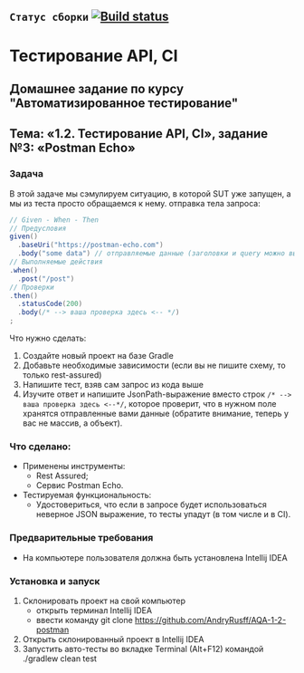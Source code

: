 ## `Статус сборки` [![Build status](https://ci.appveyor.com/api/projects/status/q0deixrkhdv6gwnt?svg=true)](https://ci.appveyor.com/project/AndryRusff/aqa-1-2-postman)
# Тестирование API, CI
## Домашнее задание по курсу "Автоматизированное тестирование"
## Тема: «1.2. Тестирование API, CI», задание №3: «Postman Echo»
### Задача
В этой задаче мы сэмулируем ситуацию, в которой SUT уже запущен, а мы из теста просто обращаемся к нему.
отправка тела запроса:

```java
// Given - When - Then
// Предусловия
given()
  .baseUri("https://postman-echo.com")
  .body("some data") // отправляемые данные (заголовки и query можно выставлять аналогично)
// Выполняемые действия
.when()
  .post("/post")
// Проверки
.then()
  .statusCode(200)
  .body(/* --> ваша проверка здесь <-- */)
;
```

Что нужно сделать:
1. Создайте новый проект на базе Gradle
2. Добавьте необходимые зависимости (если вы не пишите схему, то только rest-assured)
3. Напишите тест, взяв сам запрос из кода выше
4. Изучите ответ и напишите JsonPath-выражение вместо строк `/* --> ваша проверка здесь <--*/`, которое проверит, что в нужном поле хранятся отправленные вами данные (обратите внимание, теперь у вас не массив, а объект).

### Что сделано:
- Применены инструменты:
	- Rest Assured;
	- Сервис Postman Echo.
- Тестируемая функциональность:
	- Удостовериться, что если в запросе будет использоваться неверное JSON выражение, то тесты упадут (в том числе и в CI).
### Предварительные требования
- На компьютере пользователя должна быть установлена Intellij IDEA
### Установка и запуск
1. Склонировать проект на свой компьютер
	- открыть терминал Intellij IDEA
	- ввести команду git clone https://github.com/AndryRusff/AQA-1-2-postman
1. Открыть склонированный проект в Intellij IDEA
1. Запустить авто-тесты во вкладке Terminal (Alt+F12) командой ./gradlew clean test
